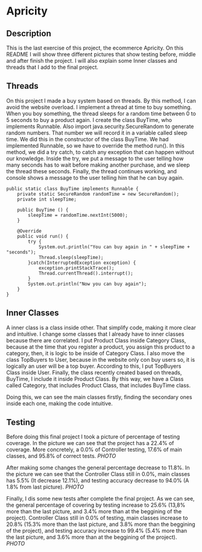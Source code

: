 # Apricity
## Description
This is the last exercise of this project, the ecommerce Apricity.
On this README I will show three different pictures that show testing before, middle and after finish the project. I will also explain some Inner classes and threads that I add to the final project.
## Threads
On this project I made a buy system based on threads. By this method, I can avoid the website overload. I implement a thread at time to buy something. When you boy something, the thread sleeps for a random time between 0 to 5 seconds to buy a product again.
I create the class BuyTime, who implements Runnable. Also import java.security.SecureRandom to generate random numbers. That number we will record it in a variable called sleep time. We did this in the constructor of the class BuyTime.
We had implemented Runnable, so we have to override the method run(). In this method, we did a try catch, to catch any exception that can happen without our knowledge. Inside the try, we put a message to the user telling how many seconds has to wait before making another purchase, and we sleep the thread these seconds.
Finally, the thread continues working, and console shows a message to the user telling him that he can buy again.

	public static class BuyTime implements Runnable {
		private static SecureRandom randomTime = new SecureRandom();
		private int sleepTime;

		public BuyTime () {
			sleepTime = randomTime.nextInt(5000);
		}

		@Override
		public void run() {
			try {
				System.out.println("You can buy again in " + sleepTime + "seconds");
				Thread.sleep(sleepTime);
			}catch(InterruptedException exception) {
				exception.printStackTrace();
				Thread.currentThread().interrupt();
			}
			System.out.println("Now you can buy again");
		}
	}
## Inner Classes
A inner class is a class inside other. That simplify code, making it more clear and intuitive. I change some classes that I already have to inner classes because there are correlated.
I put Product Class inside Category Class, because at the time that you register a product, you assign this product to a category, then, it is logic to be inside of Category Class.
I also move the class TopBuyers to User, because in the website only con buy users so, it is logically an user will be a top buyer. According to this, I put TopBuyers Class inside User.
Finally, the class recently created based on threads, BuyTime, I include it inside Product Class. By this way, we have a Class called Category, that includes Product Class, that includes BuyTime class.

Doing this, we can see the main classes firstly, finding the secondary ones inside each one, making the code intuitive.
## Testing
Before doing this final project I took a picture of percentage of testing coverage.
In the picture we can see that the project has a 22.4% of coverage. More concretely, a 0.0% of Controller testing, 17.6% of main classes, and 95.8% of correct tests.
*PHOTO*


After making some changes the general percentage decrease to 11.8%.
In the picture we can see that the Controller Class still in 0.0%, main classes has 5.5% (It decrease 12.1%), and testing accuracy decrease to 94.0% (A 1.8% from last picture).
*PHOTO*


Finally, I dis some new tests after complete the final project.
As we can see, the general percentage of covering by testing increase to 25.6% (13,8% more than the last picture, and 3.4% more than at the beggining of the project).
Controller Class still in 0.0% of testing, main classes increase to 20.8% (15.3% more than the last picture, and 3.8% more than the beggining of the project), and testing accuracy increase to 99.4% (5.4% more than the last picture, and 3.6% more than at the beggining of the project).
*PHOTO*

